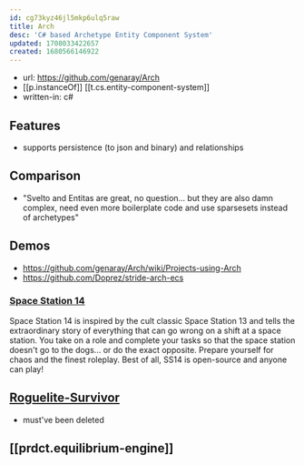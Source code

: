 ```yaml
---
id: cg73kyz46jl5mkp6ulq5raw
title: Arch
desc: 'C# based Archetype Entity Component System'
updated: 1708033422657
created: 1680566146922
---
```


- url: https://github.com/genaray/Arch
- [[p.instanceOf]] [[t.cs.entity-component-system]]
- written-in: c#

## Features

- supports persistence (to json and binary) and relationships

## Comparison

- "Svelto and Entitas are great, no question... but they are also damn complex, need even more boilerplate code and use sparsesets instead of archetypes"

## Demos

- https://github.com/genaray/Arch/wiki/Projects-using-Arch
- https://github.com/Doprez/stride-arch-ecs

### [](https://github.com/genaray/Arch#space-station-14)[Space Station 14](https://spacestation14.io/)

Space Station 14 is inspired by the cult classic Space Station 13 and tells the extraordinary story of everything that can go wrong on a shift at a space station. You take on a role and complete your tasks so that the space station doesn't go to the dogs... or do the exact opposite. Prepare yourself for chaos and the finest roleplay. Best of all, SS14 is open-source and anyone can play!

## [Roguelite-Survivor](https://github.com/genaray/Arch#roguelite-survivor)

- must've been deleted

## [[prdct.equilibrium-engine]]

